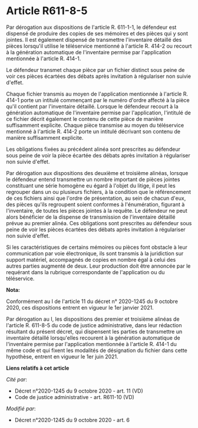 # Article R611-8-5

Par dérogation aux dispositions de l'article R. 611-1-1, le défendeur est dispensé de produire des copies de ses mémoires et
des pièces qui y sont jointes. Il est également dispensé de transmettre l'inventaire détaillé des pièces lorsqu'il utilise le
téléservice mentionné à l'article R. 414-2 ou recourt à la génération automatique de l'inventaire permise par l'application
mentionnée à l'article R. 414-1.

Le défendeur transmet chaque pièce par un fichier distinct sous peine de voir ces pièces écartées des débats après invitation
à régulariser non suivie d'effet.

Chaque fichier transmis au moyen de l'application mentionnée à l'article R. 414-1 porte un intitulé commençant par le numéro
d'ordre affecté à la pièce qu'il contient par l'inventaire détaillé. Lorsque le défendeur recourt à la génération automatique
de l'inventaire permise par l'application, l'intitulé de ce fichier décrit également le contenu de cette pièce de manière
suffisamment explicite. Chaque pièce transmise au moyen du téléservice mentionné à l'article R. 414-2 porte un intitulé
décrivant son contenu de manière suffisamment explicite.

Les obligations fixées au précédent alinéa sont prescrites au défendeur sous peine de voir la pièce écartée des débats après
invitation à régulariser non suivie d'effet.

Par dérogation aux dispositions des deuxième et troisième alinéas, lorsque le défendeur entend transmettre un nombre
important de pièces jointes constituant une série homogène eu égard à l'objet du litige, il peut les regrouper dans un ou
plusieurs fichiers, à la condition que le référencement de ces fichiers ainsi que l'ordre de présentation, au sein de chacun
d'eux, des pièces qu'ils regroupent soient conformes à l'énumération, figurant à l'inventaire, de toutes les pièces jointes à
la requête. Le défendeur ne peut alors bénéficier de la dispense de transmission de l'inventaire détaillé prévue au premier
alinéa. Ces obligations sont prescrites au défendeur sous peine de voir les pièces écartées des débats après invitation à
régulariser non suivie d'effet.

Si les caractéristiques de certains mémoires ou pièces font obstacle à leur communication par voie électronique, ils sont
transmis à la juridiction sur support matériel, accompagnés de copies en nombre égal à celui des autres parties augmenté de
deux. Leur production doit être annoncée par le requérant dans la rubrique correspondante de l'application ou du téléservice.

**Nota:**

Conformément au I de l'article 11 du décret n° 2020-1245 du 9 octobre 2020, ces dispositions entrent en vigueur le 1er
janvier 2021.

Par dérogation au I, les dispositions des premier et troisième alinéas de l'article R. 611-8-5 du code de justice
administrative, dans leur rédaction résultant du présent décret, qui dispensent les parties de transmettre un inventaire
détaillé lorsqu'elles recourent à la génération automatique de l'inventaire permise par l'application mentionnée à l'article
R. 414-1 du même code et qui fixent les modalités de désignation du fichier dans cette hypothèse, entrent en vigueur le 1er
juin 2021.

**Liens relatifs à cet article**

_Cité par_:

  - Décret n°2020-1245 du 9 octobre 2020 - art. 11 (VD)
  - Code de justice administrative - art. R611-10 (VD)

_Modifié par_:

  - Décret n°2020-1245 du 9 octobre 2020 - art. 6
